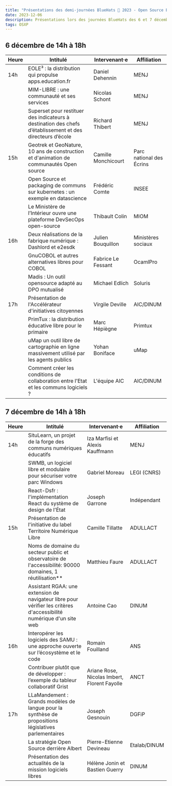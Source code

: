 ```yaml
---
title: "Présentations des demi-journées BlueHats 🧢 2023 - Open Source Experience"
date: 2023-12-06
description: Présentations lors des journées BlueHats des 6 et 7 décembre 2023 lors du salon Open Source Experience
tags: OSXP
---
```


## 6 décembre de 14h à 18h

| Heure | Intitulé                                                                                                  | Intervenant·e       | Affiliation              |
|-------|-----------------------------------------------------------------------------------------------------------|---------------------|--------------------------|
| 14h   | EOLE³ : la distribution qui propulse apps.education.fr                                                    | Daniel Dehennin     | MENJ                     |
|       | MIM-LIBRE : une communauté et ses services                                                                | Nicolas Schont      | MENJ                     |
|       | Superset pour restituer des indicateurs à destination des chefs d’établissement et des directeurs d’école | Richard Thibert     | MENJ                     |
| 15h   | Geotrek et GeoNature, 10 ans de construction et d'animation de communautés Open source                    | Camille Monchicourt | Parc national des Écrins |
|       | Open Source et packaging de communs sur kubernetes : un exemple en datascience                            | Frédéric Comte      | INSEE                    |
|       | Le Ministère de l’Intérieur ouvre une plateforme DevSecOps open-source                                    | Thibault Colin      | MIOM                     |
| 16h   | Deux réalisations de la fabrique numérique : Dashlord et e2esdk                                       | Julien Bouquillon   | Ministères sociaux       |
|       | GnuCOBOL et autres alternatives libres pour COBOL                                                         | Fabrice Le Fessant  | OcamlPro                 |
|       | Madis : Un outil opensource adapté au DPO mutualisé                                                       | Michael Edlich      | Soluris                  |
| 17h   | Présentation de l'Accélérateur d'initiatives citoyennes                                                   | Virgile Deville     | AIC/DINUM                |
|       | PrimTux : la distribution éducative libre pour le primaire                                                | Marc Hépiègne       | Primtux                  |
|       | uMap un outil libre de cartographie en ligne massivement utilisé par les agents publics                   | Yohan Boniface      | uMap                     |
|       | Comment créer les conditions de collaboration entre l'Etat et les communs logiciels ?                      | L'équipe AIC        | AIC/DINUM                |
	

## 7 décembre de 14h à 18h

| Heure | Intitulé                                                                                                             | Intervenant·e                                | Affiliation  |
|-------|----------------------------------------------------------------------------------------------------------------------|----------------------------------------------|--------------|
| 14h   | SituLearn, un projet de la forge des communs numériques éducatifs                                                    | Iza Marfisi et Alexis Kauffmann              | MENJ         |
|       | SWMB, un logiciel libre et modulaire pour sécuriser votre parc Windows                                               | Gabriel Moreau                               | LEGI (CNRS)  |
|       | React-Dsfr : l'implémentation React du système de design de l'État                                                   | Joseph Garrone                               | Indépendant  |
| 15h   | Présentation de l'initiative du label Territoire Numérique Libre                                                     | Camille Tillatte                             | ADULLACT     |
|       | Noms de domaine du secteur public et observatoire de l'accessibilité: 90000 domaines, 1 réutilisation**              | Matthieu Faure                               | ADULLACT     |
|       | Assistant RGAA: une extension de navigateur libre pour vérifier les critères d'accessibilité numérique d'un site web | Antoine Cao                                  | DINUM        |
| 16h   | Interopérer les logiciels des SAMU : une approche ouverte sur l’écosystème et le code                                | Romain Fouilland                             | ANS          |
|       | Contribuer plutôt que de développer : l’exemple du tableur collaboratif Grist                                        | Ariane Rose, Nicolas Imbert, Florent Fayolle | ANCT         |
| 17h   | LLaMandement : Grands modèles de langue pour la synthèse de propositions législatives parlementaires                 | Joseph Gesnouin                              | DGFiP        |
|       | La stratégie Open Source derrière Albert                                                                             | Pierre-Etienne Devineau                      | Etalab/DINUM |
|       | Présentation des actualités de la mission logiciels libres                                                           | Hélène Jonin et Bastien Guerry               | DINUM        |

